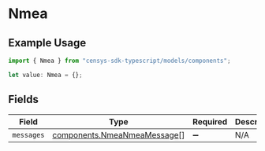 # Nmea

## Example Usage

```typescript
import { Nmea } from "censys-sdk-typescript/models/components";

let value: Nmea = {};
```

## Fields

| Field                                                                      | Type                                                                       | Required                                                                   | Description                                                                |
| -------------------------------------------------------------------------- | -------------------------------------------------------------------------- | -------------------------------------------------------------------------- | -------------------------------------------------------------------------- |
| `messages`                                                                 | [components.NmeaNmeaMessage](../../models/components/nmeanmeamessage.md)[] | :heavy_minus_sign:                                                         | N/A                                                                        |